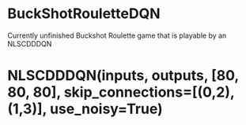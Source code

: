 # BuckShotRouletteDQN
Currently unfinished Buckshot Roulette game that is playable by an NLSCDDDQN
# NLSCDDDQN(inputs, outputs, [80, 80, 80], skip_connections=[(0,2), (1,3)], use_noisy=True)
